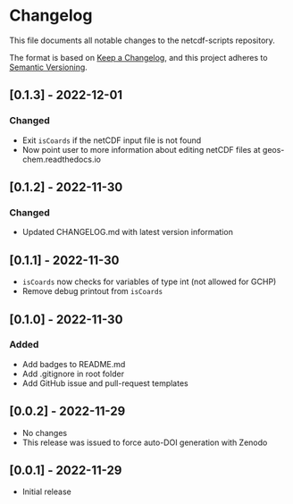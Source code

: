 # Changelog

This file documents all notable changes to the netcdf-scripts repository.

The format is based on [Keep a Changelog](https://keepachangelog.com/en/1.0.0/), and this project adheres to [Semantic Versioning](https://semver.org/spec/v2.0.0.html).

## [0.1.3] - 2022-12-01
### Changed
- Exit `isCoards` if the netCDF input file is not found
- Now point user to more information about editing netCDF files at geos-chem.readthedocs.io

## [0.1.2] - 2022-11-30
### Changed
- Updated CHANGELOG.md with latest version information

## [0.1.1] - 2022-11-30
- `isCoards` now checks for variables of type int (not allowed for GCHP)
- Remove debug printout from `isCoards`

## [0.1.0] - 2022-11-30
### Added
- Add badges to README.md
- Add .gitignore in root folder
- Add GitHub issue and pull-request templates

## [0.0.2] - 2022-11-29
- No changes
- This release was issued to force auto-DOI generation with Zenodo

## [0.0.1] - 2022-11-29
- Initial release
